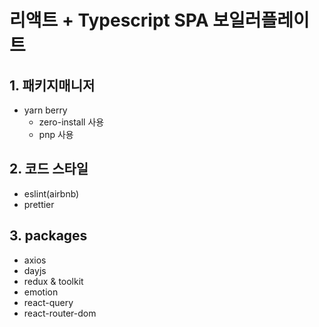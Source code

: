 # 리액트 + Typescript SPA 보일러플레이트

## 1. 패키지매니저

- yarn berry
  - zero-install 사용
  - pnp 사용

## 2. 코드 스타일

- eslint(airbnb)
- prettier

## 3. packages

- axios
- dayjs
- redux & toolkit
- emotion
- react-query
- react-router-dom

